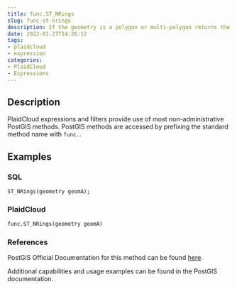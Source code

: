 ```yaml
---
title: func.ST_NRings
slug: func-st-nrings
description: If the geometry is a polygon or multi-polygon returns the number of rings
date: 2022-01-27T14:26:12
tags:
- plaidcloud
- expression
categories:
- PlaidCloud
- Expressions
---
```



## Description


PlaidCloud expressions and filters provide use of most non-administrative PostGIS methods. PostGIS methods are accessed by prefixing the standard method name with `func.`.



## Examples


### SQL



```
ST_NRings(geometry geomA);
```


### PlaidCloud



```python
func.ST_NRings(geometry geomA)
```


### References


PostGIS Official Documentation for this method can be found [here](https://postgis.net/docs/manual-3.1/ST_NRings.html).



Additional capabilities and usage examples can be found in the PostGIS documentation.

